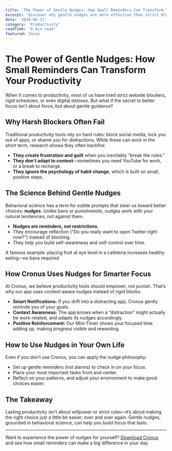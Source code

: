 ```yaml
---
title: 'The Power of Gentle Nudges: How Small Reminders Can Transform Your Productivity'
excerpt: 'Discover why gentle nudges are more effective than strict blockers, and how Cronus uses behavioral science to help you stay focused and achieve your goals.'
date: '2024-06-11'
category: 'Productivity'
readTime: '6 min read'
featured: false
---
```


# The Power of Gentle Nudges: How Small Reminders Can Transform Your Productivity

When it comes to productivity, most of us have tried strict website blockers, rigid schedules, or even digital detoxes. But what if the secret to better focus isn’t about force, but about gentle guidance?

## Why Harsh Blockers Often Fail

Traditional productivity tools rely on hard rules: block social media, lock you out of apps, or shame you for distractions. While these can work in the short term, research shows they often backfire:

- **They create frustration and guilt** when you inevitably “break the rules.”
- **They don’t adapt to context**—sometimes you need YouTube for work, or a break to recharge.
- **They ignore the psychology of habit change**, which is built on small, positive steps.

## The Science Behind Gentle Nudges

Behavioral science has a term for subtle prompts that steer us toward better choices: **nudges**. Unlike bans or punishments, nudges work with your natural tendencies, not against them.

- **Nudges are reminders, not restrictions.**
- They encourage reflection (“Do you really want to open Twitter right now?”) instead of blocking.
- They help you build self-awareness and self-control over time.

A famous example: placing fruit at eye level in a cafeteria increases healthy eating—no bans required.

## How Cronus Uses Nudges for Smarter Focus

At Cronus, we believe productivity tools should empower, not punish. That’s why our app uses context-aware nudges instead of rigid blocks:

- **Smart Notifications:** If you drift into a distracting app, Cronus gently reminds you of your goals.
- **Context Awareness:** The app knows when a “distraction” might actually be work-related, and adapts its nudges accordingly.
- **Positive Reinforcement:** Our Mini-Timer shows your focused time adding up, making progress visible and rewarding.

## How to Use Nudges in Your Own Life

Even if you don’t use Cronus, you can apply the nudge philosophy:

- Set up gentle reminders (not alarms) to check in on your focus.
- Place your most important tasks front and center.
- Reflect on your patterns, and adjust your environment to make good choices easier.

## The Takeaway

Lasting productivity isn’t about willpower or strict rules—it’s about making the right choice just a little bit easier, over and over again. Gentle nudges, grounded in behavioral science, can help you build focus that lasts.

---

Want to experience the power of nudges for yourself? [Download Cronus](/) and see how small reminders can make a big difference in your day.
